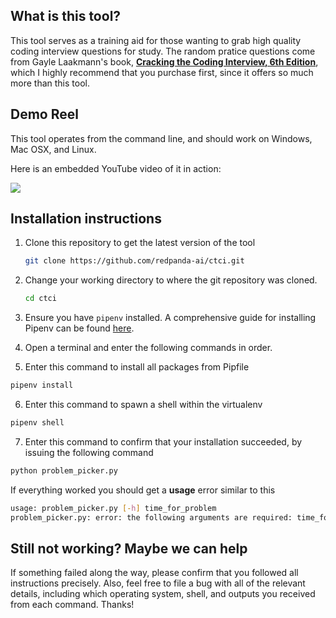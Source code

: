 ## What is this tool?

This tool serves as a training aid for those wanting to grab high quality coding interview questions for study. The random pratice questions come from Gayle Laakmann's book, [**Cracking the Coding Interview, 6th Edition**](http://shortn/_y6ydorMcDP), which I highly recommend that you purchase first, since it offers so much more than this tool.

## Demo Reel
This tool operates from the command line, and should work on Windows, Mac OSX, and Linux. 

Here is an embedded YouTube video of it in action:


[![](http://img.youtube.com/vi/U8GumpZ9LMk/0.jpg)](http://www.youtube.com/watch?v=U8GumpZ9LMk "Random Interview Question Picker")

## Installation instructions

1. Clone this repository to get the latest version of the tool
   ```sh
   git clone https://github.com/redpanda-ai/ctci.git
   ```
2. Change your working directory to where the git repository was cloned.
   ```sh
   cd ctci
   ```
3. Ensure you have `pipenv` installed. A comprehensive guide for installing Pipenv can be found [here](https://pipenv.pypa.io/en/latest/installation/).

4. Open a terminal and enter the following commands in order.
   
5. Enter this command to install all packages from Pipfile
```sh
pipenv install
```

6. Enter this command to spawn a shell within the virtualenv
```sh
pipenv shell
```

7. Enter this command to confirm that your installation succeeded, by issuing the following command
```sh
python problem_picker.py
```
If everything worked you should get a **usage** error similar to this
```sh
usage: problem_picker.py [-h] time_for_problem
problem_picker.py: error: the following arguments are required: time_for_problem
```

## Still not working? Maybe we can help
If something failed along the way, please confirm that you followed all instructions precisely. Also, feel free to file a bug with all of the relevant details, including which operating system, shell, and outputs you received from each command. Thanks!
